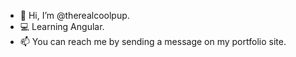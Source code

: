 - 👋 Hi, I’m @therealcoolpup.
- 💻 Learning Angular.
- 📫 You can reach me by sending a message on my portfolio site.
